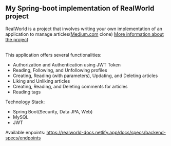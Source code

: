 <h2>My Spring-boot implementation of RealWorld project</h2>
RealWorld is a project that involves writing your own implementation of an application to manage articles(<a href="https://medium.com/">Medium.com</a> clone)
<a href="https://github.com/gothinkster/realworld">More information about the project</a> </br></br>


This application offers several functionalities:
- Authorization and Authentication using JWT Token
- Reading, Following, and Unfollowing profiles
- Creating, Reading (with parameters), Updating, and Deleting articles
- Liking and Unliking articles
- Creating, Reading, and Deleting comments for articles
- Reading tags

Technology Stack:
- Spring Boot(Security, Data JPA, Web)
- MySQL
- JWT


Available enpoints: https://realworld-docs.netlify.app/docs/specs/backend-specs/endpoints
